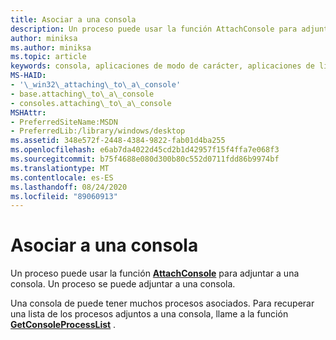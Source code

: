 ```yaml
---
title: Asociar a una consola
description: Un proceso puede usar la función AttachConsole para adjuntar a una consola. Un proceso se puede adjuntar a una consola.
author: miniksa
ms.author: miniksa
ms.topic: article
keywords: consola, aplicaciones de modo de carácter, aplicaciones de línea de comandos, aplicaciones de terminal, API de consola
MS-HAID:
- '\_win32\_attaching\_to\_a\_console'
- base.attaching\_to\_a\_console
- consoles.attaching\_to\_a\_console
MSHAttr:
- PreferredSiteName:MSDN
- PreferredLib:/library/windows/desktop
ms.assetid: 348e572f-2448-4384-9822-fab01d4ba255
ms.openlocfilehash: e6ab7da4022d45cd2b1d42957f15f4ffa7e068f3
ms.sourcegitcommit: b75f4688e080d300b80c552d0711fdd86b9974bf
ms.translationtype: MT
ms.contentlocale: es-ES
ms.lasthandoff: 08/24/2020
ms.locfileid: "89060913"
---
```

# <a name="attaching-to-a-console"></a>Asociar a una consola


Un proceso puede usar la función [**AttachConsole**](attachconsole.md) para adjuntar a una consola. Un proceso se puede adjuntar a una consola.

Una consola de puede tener muchos procesos asociados. Para recuperar una lista de los procesos adjuntos a una consola, llame a la función [**GetConsoleProcessList**](getconsoleprocesslist.md) .

 

 




